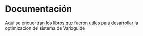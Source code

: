 # Documentación

Aqui se encuentran los libros que fueron utiles para desarrollar la optimizacion del sistema de Varioguide
